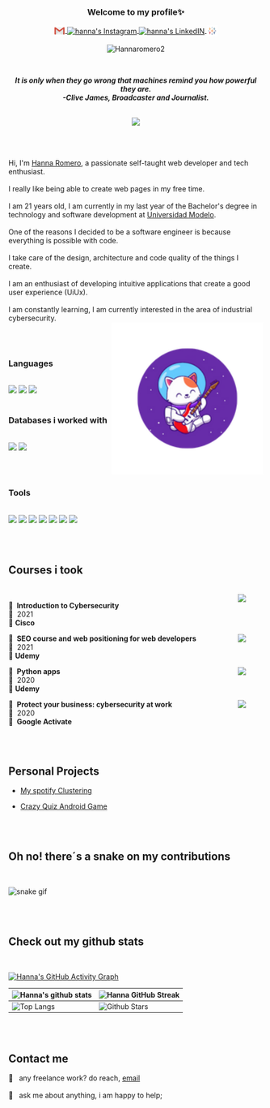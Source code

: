 <H3 align="center">Welcome to my profile✨ </H3>


<!-- <p align="center"><b> Connect with me<b></p> -->
<p align="center">
<a href="mailto:hannaromero2@gmail.com">
  <img align="center" alt="hanna's Mail" width="22px" src="https://github.com/hannaromero2/hannaromero2/blob/main/src/gmail_logo.svg" />
</a>
<a href="https://www.instagram.com/hanna_romero1234/">
  <img align="center" alt="hanna's Instagram" width="22px" src="https://raw.githubusercontent.com/hussainweb/hussainweb/main/icons/instagram.png" />
</a>
<a href="https://www.linkedin.com/in/hanna-dominique-romero-solano-5184701a2/">
  <img align="center" alt="hanna's LinkedIN" width="22px" src="https://raw.githubusercontent.com/peterthehan/peterthehan/master/assets/linkedin.svg" />
</a>
<a href="https://public.tableau.com/app/profile/hanna2006">
  <img align="center" alt="hanna's Tableu public" width="22px" src="https://github.com/hannaromero2/hannaromero2/blob/main/src/tableu_logo.svg" />
</a>
 

<!-- <a href="https://open.spotify.com/user/hannaromero2?si=ff737ede578c4528">
  <img align="center" alt="hanna's Spotify" width="22px" src="https://raw.githubusercontent.com/peterthehan/peterthehan/master/assets/spotify.svg" />
</a> -->
  <p align="center">
<img align="center" src="https://komarev.com/ghpvc/?username=hannaromero2&label=Profile%20views&color=blueviolet&style=flat-square"
    alt="Hannaromero2" /> 
 </p>
</p>
<br/>

<p align='center'><em><b>It is only when they go wrong that machines remind you how powerful they are.</b></em>
<br/>
 <em><b>-Clive James, Broadcaster and Journalist.</b></em>
<br><br/>

<p align="center">
  <a href="https://github.com/DenverCoder1/readme-typing-svg"><img src="https://readme-typing-svg.herokuapp.com?lines=Software+Engineer+Student;Cat+person;Flat+White+lover;Always%20learning%20new%20things;Ui+Ux+designer&center=true&color=%23AF8EFF&width=500&height=50"></a>
</p>
<br/><br/>

Hi, I'm [Hanna Romero](https://github.com/hannaromero2), a passionate self-taught web developer and tech enthusiast.
<br/><br/>
I really like being able to create web pages in my free time.
<br/><br/>
I am 21 years old, I am currently in my last year of the Bachelor's degree in technology and software development at [Universidad Modelo](https://www.unimodelo.edu.mx/).
<br/><br/>
One of the reasons I decided to be a software engineer is because everything is possible with code.
<br/><br/>
I take care of the design, architecture and code quality of the things I create.
<br/><br/>
I am an enthusiast of developing intuitive applications that create a good user experience (UiUx).
<br/><br/>
I am constantly learning, I am currently interested in the area of industrial cybersecurity.
<br/>  <img align="right" alt="Cat" src="https://github.com/hannaromero2/hannaromero2/blob/main/src/cat.png" width="300" height="auto" />

<br/><br/>
### Languages 
<br/>
<a href="https://www.python.org/" title="Python"><img src="https://github.com/hussainweb/hussainweb/blob/main/icons/python.png" /></a>
<a href="https://en.wikipedia.org/wiki/JavaScript" title="JavaScript"><img src="https://github.com/hussainweb/hussainweb/blob/main/icons/javascript.png" /></a>
<a href="http://csharp.net/" title="C#"><img src="https://github.com/hussainweb/hussainweb/blob/main/icons/csharp.png" /></a>
<br/><br/>

### Databases i worked with
<br/>
<a href="https://www.mysql.com/" title="MySQL"><img src="https://github.com/hussainweb/hussainweb/blob/main/icons/mysql.png" /></a>
<a href="https://mariadb.org/" title="MariaDB"><img src="https://github.com/hussainweb/hussainweb/blob/main/icons/mariadb.png" /></a>

<br/><br/>
### Tools
<br/>
<a href="https://reactjs.org/" title="React"><img src="https://github.com/hussainweb/hussainweb/blob/main/icons/react.png" /></a>
<a href="https://git-scm.com/" title="Git"><img src="https://github.com/hussainweb/hussainweb/blob/main/icons/git.png" /></a>
<a href="https://wordpress.org/" title="WordPress"><img src="https://github.com/hussainweb/hussainweb/blob/main/icons/wordpress.png" /></a>
<a href="https://www.docker.com/" title="Docker"><img src="https://github.com/hussainweb/hussainweb/blob/main/icons/docker.png" /></a>
<a href="https://github.com/" title="GitHub"><img src="https://github.com/hussainweb/hussainweb/blob/main/icons/github.png" /></a>
<a href="https://code.visualstudio.com/" title="Visual Studio Code"><img src="https://github.com/hussainweb/hussainweb/blob/main/icons/vscode.png" /></a>
<a href="https://www.jetbrains.com/phpstorm/" title="PHPStorm"><img src="https://github.com/hussainweb/hussainweb/blob/main/icons/phpstorm.png" /></a>

<br/><br/>
<!-- <details>
  <summary>📃 &nbsp;Resume</summary> -->

## Courses i took
<br/>
<img align="right" width="50px" src="https://media-exp1.licdn.com/dms/image/C560BAQH1e-s-hTeQ_w/company-logo_100_100/0/1634307374798?e=1654128000&v=beta&t=rfdc3SvEdXTjAtg4lmIaOXrFRFj_pSblWSFzlZ9ezic" />

📖 **&nbsp;Introduction to Cybersecurity**\
📆 &nbsp;2021\
📍 **Cisco** 

<img align="right" width="50px" src="https://media-exp1.licdn.com/dms/image/C4D0BAQFQr9e68bBOPQ/company-logo_100_100/0/1626275253364?e=1654128000&v=beta&t=eiQfnDlqcZIRjkMcb26nEVF-R_AhOcB5oUHeIBWsMe4" />

📖 **&nbsp;SEO course and web positioning for web developers**\
📆 &nbsp;2021\
📍 **Udemy**

<img align="right" width="50px" src="https://media-exp1.licdn.com/dms/image/C4D0BAQFQr9e68bBOPQ/company-logo_100_100/0/1626275253364?e=1654128000&v=beta&t=eiQfnDlqcZIRjkMcb26nEVF-R_AhOcB5oUHeIBWsMe4" />

📖 **&nbsp;Python apps**\
📆 &nbsp;2020\
📍 **Udemy**

<img align="right" width="50px" src="https://media-exp1.licdn.com/dms/image/C4D0BAQGlBBVXCfSVag/company-logo_100_100/0/1570003065196?e=1654128000&v=beta&t=RYKBPUBZMK3YJtiDjtma-Ds1021kcoDMBiQVpkK8Raw" />

📖 **&nbsp;Protect your business: cybersecurity at work**\
📆 &nbsp;2020\
📍 **&nbsp;Google Activate**

<br/><br/>
## Personal Projects
  
- [My spotify Clustering](https://github.com/hannaromero2/My-spotify-clustering) 

- [Crazy Quiz Android Game](https://github.com/hannaromero2/CrazyQuiz_AndroidGame) 

<!-- </details> -->


<br/><br/>
## Oh no! there´s a snake on my contributions


<br/>

<!--Snake contribution gif  -->
![snake gif](https://github.com/hannaromero2/hannaromero2/blob/output/github-contribution-grid-snake.gif)

<br/><br/>
## Check out my github stats
<br/>

[![Hanna's GitHub Activity Graph](https://activity-graph.herokuapp.com/graph?username=hannaromero2&theme=material-palenight)](https://git.io/praveenscience)

| ![Hanna's github stats](https://github-readme-stats.vercel.app/api?username=hannaromero2&show_icons=true&theme=buefy) | ![Hanna GitHub Streak](https://github-readme-streak-stats.herokuapp.com/?user=hannaromero2&theme=buefy) |
| --- | --- |
| ![Top Langs](https://github-readme-stats.vercel.app/api/top-langs/?username=hannaromero2&theme=buefy )| ![Github Stars](https://github-readme-stats.vercel.app/api?username=hannaromero2&show_icons=true&locale=en&count_private=true&hide_rank=true&custom_title=My%20GitHub%20Stats&disable_animations=true&theme=buefy )

<br/><br/>

## Contact me 
 

💼 &nbsp; any freelance work? do reach, [email](mailto:hannaromero2@gmail.com)<br/><br/>
💬 &nbsp; ask me about anything, i am happy to help;

<br/><br/>


